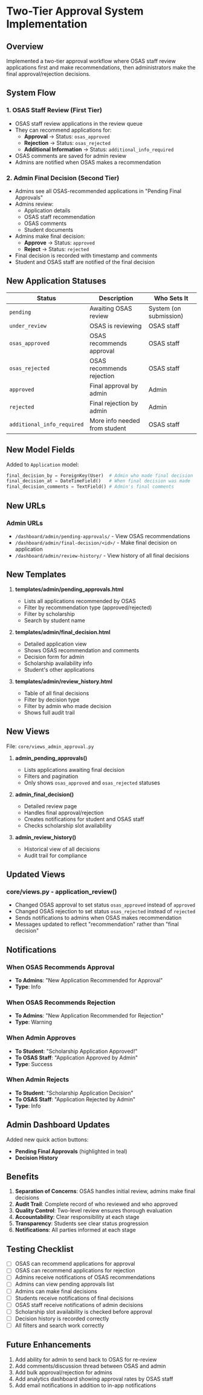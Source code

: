 # Two-Tier Approval System Implementation

## Overview
Implemented a two-tier approval workflow where OSAS staff review applications first and make recommendations, then administrators make the final approval/rejection decisions.

## System Flow

### 1. OSAS Staff Review (First Tier)
- OSAS staff review applications in the review queue
- They can recommend applications for:
  - **Approval** → Status: `osas_approved`
  - **Rejection** → Status: `osas_rejected`
  - **Additional Information** → Status: `additional_info_required`
- OSAS comments are saved for admin review
- Admins are notified when OSAS makes a recommendation

### 2. Admin Final Decision (Second Tier)
- Admins see all OSAS-recommended applications in "Pending Final Approvals"
- Admins review:
  - Application details
  - OSAS staff recommendation
  - OSAS comments
  - Student documents
- Admins make final decision:
  - **Approve** → Status: `approved`
  - **Reject** → Status: `rejected`
- Final decision is recorded with timestamp and comments
- Student and OSAS staff are notified of the final decision

## New Application Statuses

| Status | Description | Who Sets It |
|--------|-------------|-------------|
| `pending` | Awaiting OSAS review | System (on submission) |
| `under_review` | OSAS is reviewing | OSAS staff |
| `osas_approved` | OSAS recommends approval | OSAS staff |
| `osas_rejected` | OSAS recommends rejection | OSAS staff |
| `approved` | Final approval by admin | Admin |
| `rejected` | Final rejection by admin | Admin |
| `additional_info_required` | More info needed from student | OSAS staff |

## New Model Fields

Added to `Application` model:
```python
final_decision_by = ForeignKey(User)  # Admin who made final decision
final_decision_at = DateTimeField()   # When final decision was made
final_decision_comments = TextField() # Admin's final comments
```

## New URLs

### Admin URLs
- `/dashboard/admin/pending-approvals/` - View OSAS recommendations
- `/dashboard/admin/final-decision/<id>/` - Make final decision on application
- `/dashboard/admin/review-history/` - View history of all final decisions

## New Templates

1. **templates/admin/pending_approvals.html**
   - Lists all applications recommended by OSAS
   - Filter by recommendation type (approved/rejected)
   - Filter by scholarship
   - Search by student name

2. **templates/admin/final_decision.html**
   - Detailed application view
   - Shows OSAS recommendation and comments
   - Decision form for admin
   - Scholarship availability info
   - Student's other applications

3. **templates/admin/review_history.html**
   - Table of all final decisions
   - Filter by decision type
   - Filter by admin who made decision
   - Shows full audit trail

## New Views

File: `core/views_admin_approval.py`

1. **admin_pending_approvals()**
   - Lists applications awaiting final decision
   - Filters and pagination
   - Only shows `osas_approved` and `osas_rejected` statuses

2. **admin_final_decision()**
   - Detailed review page
   - Handles final approval/rejection
   - Creates notifications for student and OSAS staff
   - Checks scholarship slot availability

3. **admin_review_history()**
   - Historical view of all decisions
   - Audit trail for compliance

## Updated Views

### core/views.py - application_review()
- Changed OSAS approval to set status `osas_approved` instead of `approved`
- Changed OSAS rejection to set status `osas_rejected` instead of `rejected`
- Sends notifications to admins when OSAS makes recommendation
- Messages updated to reflect "recommendation" rather than "final decision"

## Notifications

### When OSAS Recommends Approval
- **To Admins**: "New Application Recommended for Approval"
- **Type**: Info

### When OSAS Recommends Rejection
- **To Admins**: "New Application Recommended for Rejection"
- **Type**: Warning

### When Admin Approves
- **To Student**: "Scholarship Application Approved!"
- **To OSAS Staff**: "Application Approved by Admin"
- **Type**: Success

### When Admin Rejects
- **To Student**: "Scholarship Application Decision"
- **To OSAS Staff**: "Application Rejected by Admin"
- **Type**: Info

## Admin Dashboard Updates

Added new quick action buttons:
- **Pending Final Approvals** (highlighted in teal)
- **Decision History**

## Benefits

1. **Separation of Concerns**: OSAS handles initial review, admins make final decisions
2. **Audit Trail**: Complete record of who reviewed and who approved
3. **Quality Control**: Two-level review ensures thorough evaluation
4. **Accountability**: Clear responsibility at each stage
5. **Transparency**: Students see clear status progression
6. **Notifications**: All parties informed at each stage

## Testing Checklist

- [ ] OSAS can recommend applications for approval
- [ ] OSAS can recommend applications for rejection
- [ ] Admins receive notifications of OSAS recommendations
- [ ] Admins can view pending approvals list
- [ ] Admins can make final decisions
- [ ] Students receive notifications of final decisions
- [ ] OSAS staff receive notifications of admin decisions
- [ ] Scholarship slot availability is checked before approval
- [ ] Decision history is recorded correctly
- [ ] All filters and search work correctly

## Future Enhancements

1. Add ability for admin to send back to OSAS for re-review
2. Add comments/discussion thread between OSAS and admin
3. Add bulk approval/rejection for admins
4. Add analytics dashboard showing approval rates by OSAS staff
5. Add email notifications in addition to in-app notifications
